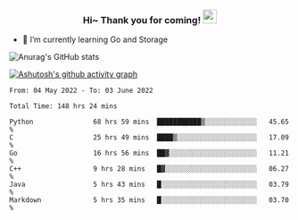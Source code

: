 <h3 align="center">
    Hi~ Thank you for coming!
    <img src="https://media.giphy.com/media/hvRJCLFzcasrR4ia7z/giphy.gif" width="25px">
</h3>

<!--
**pineapple-man/pineapple-man** is a ✨ _special_ ✨ repository because its `README.md` (this file) appears on your GitHub profile.

Here are some ideas to get you started:
- 🔭 I’m currently working on ...
- 🤔 I’m looking for help with ...
- 💬 Ask me about ...
- 📫 How to reach me: ...
- 😄 Pronouns: ...
- ⚡ Fun fact: 
- 👯 I’m looking to collaborate on kubernetes
-->
- 🌱 I’m currently learning Go and Storage


![Anurag's GitHub stats](https://github-readme-stats.vercel.app/api?username=pineapple-man&show_icons=true&theme=radical)


[![Ashutosh's github activity graph](https://activity-graph.herokuapp.com/graph?username=pineapple-man&bg_color=fffff0&color=708090&line=24292e&point=24292e&area=true&hide_border=true)](https://github.com/ashutosh00710/github-readme-activity-graph)

<!--START_SECTION:waka-->

```text
From: 04 May 2022 - To: 03 June 2022

Total Time: 148 hrs 24 mins

Python               68 hrs 59 mins  ███████████▒░░░░░░░░░░░░░   45.65 %
C                    25 hrs 49 mins  ████▒░░░░░░░░░░░░░░░░░░░░   17.09 %
Go                   16 hrs 56 mins  ██▓░░░░░░░░░░░░░░░░░░░░░░   11.21 %
C++                  9 hrs 28 mins   █▓░░░░░░░░░░░░░░░░░░░░░░░   06.27 %
Java                 5 hrs 43 mins   █░░░░░░░░░░░░░░░░░░░░░░░░   03.79 %
Markdown             5 hrs 35 mins   █░░░░░░░░░░░░░░░░░░░░░░░░   03.70 %
```

<!--END_SECTION:waka-->
